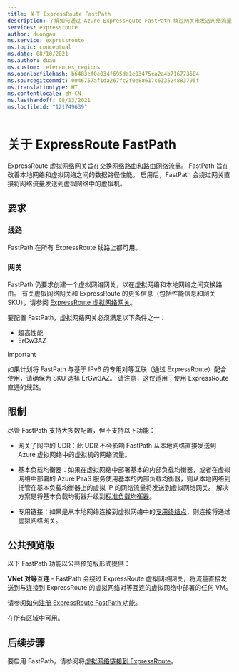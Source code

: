 ```yaml
---
title: 关于 ExpressRoute FastPath
description: 了解如何通过 Azure ExpressRoute FastPath 绕过网关来发送网络流量
services: expressroute
author: duongau
ms.service: expressroute
ms.topic: conceptual
ms.date: 08/10/2021
ms.author: duau
ms.custom: references_regions
ms.openlocfilehash: b6483ef0e034f695da1e03475ca2a4b716773684
ms.sourcegitcommit: 0046757af1da267fc2f0e88617c633524883795f
ms.translationtype: HT
ms.contentlocale: zh-CN
ms.lasthandoff: 08/13/2021
ms.locfileid: "121749639"
---
```

# <a name="about-expressroute-fastpath"></a>关于 ExpressRoute FastPath

ExpressRoute 虚拟网络网关旨在交换网络路由和路由网络流量。 FastPath 旨在改善本地网络和虚拟网络之间的数据路径性能。 启用后，FastPath 会绕过网关直接将网络流量发送到虚拟网络中的虚拟机。

## <a name="requirements"></a>要求

### <a name="circuits"></a>线路

FastPath 在所有 ExpressRoute 线路上都可用。

### <a name="gateways"></a>网关

FastPath 仍要求创建一个虚拟网络网关，以在虚拟网络和本地网络之间交换路由。 有关虚拟网络网关和 ExpressRoute 的更多信息（包括性能信息和网关 SKU），请参阅 [ExpressRoute 虚拟网络网关](expressroute-about-virtual-network-gateways.md)。

要配置 FastPath，虚拟网络网关必须满足以下条件之一：

* 超高性能
* ErGw3AZ

> [!IMPORTANT]
> 如果计划将 FastPath 与基于 IPv6 的专用对等互联（通过 ExpressRoute）配合使用，请确保为 SKU 选择 ErGw3AZ。 请注意，这仅适用于使用 ExpressRoute 直通的线路。
> 
>

## <a name="limitations"></a>限制

尽管 FastPath 支持大多数配置，但不支持以下功能：

* 网关子网中的 UDR：此 UDR 不会影响 FastPath 从本地网络直接发送到 Azure 虚拟网络中的虚拟机的网络流量。 

* 基本负载均衡器：如果在虚拟网络中部署基本的内部负载均衡器，或者在虚拟网络中部署的 Azure PaaS 服务使用基本的内部负载均衡器，则从本地网络到托管在基本负载均衡器上的虚拟 IP 的网络流量将发送到虚拟网络网关。 解决方案是将基本负载均衡器升级到[标准负载均衡器](../load-balancer/load-balancer-overview.md)。

* 专用链接：如果是从本地网络连接到虚拟网络中的[专用终结点](../private-link/private-link-overview.md)，则连接将通过虚拟网络网关。

## <a name="public-preview"></a>公共预览版

以下 FastPath 功能以公共预览版形式提供：

**VNet 对等互连** - FastPath 会绕过 ExpressRoute 虚拟网络网关，将流量直接发送到与连接到 ExpressRoute 的虚拟网络对等互连的虚拟网络中部署的任何 VM。

请参阅[如何注册 ExpressRoute FastPath 功能](expressroute-howto-linkvnet-arm.md#enroll-in-expressroute-fastpath-features-preview)。

在所有区域中可用。
 
## <a name="next-steps"></a>后续步骤

要启用 FastPath，请参阅将[虚拟网络链接到 ExpressRoute](expressroute-howto-linkvnet-arm.md#configure-expressroute-fastpath)。
